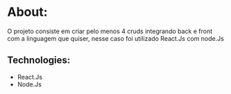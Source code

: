 # About:
O projeto consiste em criar pelo menos 4 cruds integrando back e front com a linguagem que quiser, nesse caso foi utilizado React.Js com node.Js

## Technologies:
- React.Js
- Node.Js